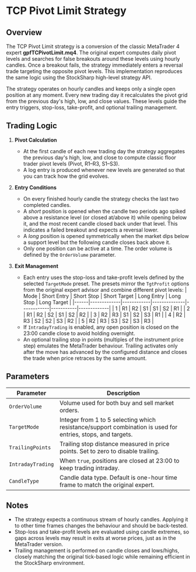 # TCP Pivot Limit Strategy

## Overview

The TCP Pivot Limit strategy is a conversion of the classic MetaTrader 4 expert **gpfTCPivotLimit.mq4**. The original expert computes daily pivot levels and searches for false breakouts around these levels using hourly candles. Once a breakout fails, the strategy immediately enters a reversal trade targeting the opposite pivot levels. This implementation reproduces the same logic using the StockSharp high-level strategy API.

The strategy operates on hourly candles and keeps only a single open position at any moment. Every new trading day it recalculates the pivot grid from the previous day's high, low, and close values. These levels guide the entry triggers, stop-loss, take-profit, and optional trailing management.

## Trading Logic

1. **Pivot Calculation**
   - At the first candle of each new trading day the strategy aggregates the previous day's high, low, and close to compute classic floor trader pivot levels (Pivot, R1–R3, S1–S3).
   - A log entry is produced whenever new levels are generated so that you can track how the grid evolves.

2. **Entry Conditions**
   - On every finished hourly candle the strategy checks the last two completed candles.
   - A *short* position is opened when the candle two periods ago spiked above a resistance level (or closed at/above it) while opening below it, and the most recent candle closed back under that level. This indicates a failed breakout and expects a reversal lower.
   - A *long* position is opened symmetrically when the market dips below a support level but the following candle closes back above it.
   - Only one position can be active at a time. The order volume is defined by the `OrderVolume` parameter.

3. **Exit Management**
   - Each entry uses the stop-loss and take-profit levels defined by the selected `TargetMode` preset. The presets mirror the `TgtProfit` options from the original expert advisor and combine different pivot levels:
     | Mode | Short Entry | Short Stop | Short Target | Long Entry | Long Stop | Long Target |
     |------|-------------|------------|--------------|------------|-----------|-------------|
     | 1    | R1          | R2         | S1           | S1         | S2        | R1          |
     | 2    | R1          | R2         | S2           | S1         | S2        | R2          |
     | 3    | R2          | R3         | S1           | S2         | S3        | R1          |
     | 4    | R2          | R3         | S2           | S2         | S3        | R2          |
     | 5    | R2          | R3         | S3           | S2         | S3        | R3          |
   - If `IntradayTrading` is enabled, any open position is closed on the 23:00 candle close to avoid holding overnight.
   - An optional trailing stop in points (multiples of the instrument price step) emulates the MetaTrader behaviour. Trailing activates only after the move has advanced by the configured distance and closes the trade when price retraces by the same amount.

## Parameters

| Parameter | Description |
|-----------|-------------|
| `OrderVolume` | Volume used for both buy and sell market orders. |
| `TargetMode` | Integer from 1 to 5 selecting which resistance/support combination is used for entries, stops, and targets. |
| `TrailingPoints` | Trailing stop distance measured in price points. Set to zero to disable trailing. |
| `IntradayTrading` | When `true`, positions are closed at 23:00 to keep trading intraday. |
| `CandleType` | Candle data type. Default is one-hour time frame to match the original expert. |

## Notes

- The strategy expects a continuous stream of hourly candles. Applying it to other time frames changes the behaviour and should be back-tested.
- Stop-loss and take-profit levels are evaluated using candle extremes, so gaps across levels may result in exits at worse prices, just as in the MetaTrader version.
- Trailing management is performed on candle closes and lows/highs, closely matching the original tick-based logic while remaining efficient in the StockSharp environment.
